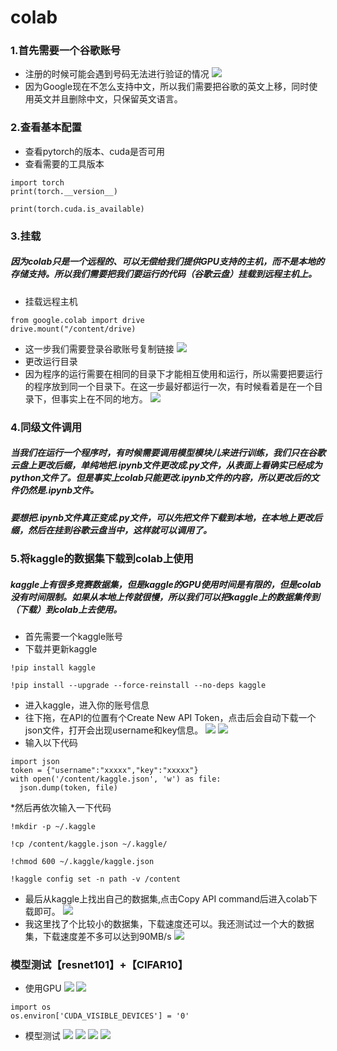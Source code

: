 # colab

### 1.首先需要一个谷歌账号

* 注册的时候可能会遇到号码无法进行验证的情况
![](https://note.youdao.com/yws/api/personal/file/WEBa0668ffc1ca2c15b97f9f9ca83bb29d1?method=download&shareKey=8059a359abd1456eb147a7ce3ca3da7e)
* 因为Google现在不怎么支持中文，所以我们需要把谷歌的英文上移，同时使用英文并且删除中文，只保留英文语言。

### 2.查看基本配置
* 查看pytorch的版本、cuda是否可用
* 查看需要的工具版本
```
import torch
print(torch.__version__)
```
```
print(torch.cuda.is_available)
```

### 3.挂载
##### 因为colab只是一个远程的、可以无偿给我们提供GPU支持的主机，而不是本地的存储支持。所以我们需要把我们要运行的代码（谷歌云盘）挂载到远程主机上。
* 挂载远程主机
```
from google.colab import drive
drive.mount("/content/drive)
```
* 这一步我们需要登录谷歌账号复制链接
![](https://note.youdao.com/yws/api/personal/file/WEB298e801d0a3acba2667fe7ba8c3e6b8c?method=download&shareKey=49b1dbf0ab5675af3b63016127b1f7db)
* 更改运行目录
* 因为程序的运行需要在相同的目录下才能相互使用和运行，所以需要把要运行的程序放到同一个目录下。在这一步最好都运行一次，有时候看着是在一个目录下，但事实上在不同的地方。
![](https://note.youdao.com/yws/api/personal/file/WEB4769a1f4d67bdd6fa62e8c71a896ccab?method=download&shareKey=adfef04bbd9d574cc7ac43aadc1674c7)
### 4.同级文件调用
##### 当我们在运行一个程序时，有时候需要调用模型模块儿来进行训练，我们只在谷歌云盘上更改后缀，单纯地把.ipynb文件更改成.py文件，从表面上看确实已经成为python文件了。但是事实上colab只能更改.ipynb文件的内容，所以更改后的文件仍然是.ipynb文件。
##### 要想把.ipynb文件真正变成.py文件，可以先把文件下载到本地，在本地上更改后缀，然后在挂到谷歌云盘当中，这样就可以调用了。
### 5.将kaggle的数据集下载到colab上使用
##### kaggle上有很多竞赛数据集，但是kaggle的GPU使用时间是有限的，但是colab没有时间限制。如果从本地上传就很慢，所以我们可以把kaggle上的数据集传到（下载）到colab上去使用。
* 首先需要一个kaggle账号
* 下载并更新kaggle 
```
!pip install kaggle
```
```
!pip install --upgrade --force-reinstall --no-deps kaggle
```
* 进入kaggle，进入你的账号信息
* 往下拖，在API的位置有个Create New API Token，点击后会自动下载一个json文件，打开会出现username和key信息。
![](https://img-blog.csdnimg.cn/20200419131732836.png)
![](https://note.youdao.com/yws/api/personal/file/WEBfb25bde78e6f9c3aef09e8e2a7d0fc9c?method=download&shareKey=e9d444d9a3d9d5829e7aa62b41b2a767)
* 输入以下代码
```
import json
token = {"username":"xxxxx","key":"xxxxx"}
with open('/content/kaggle.json', 'w') as file:
  json.dump(token, file)
```
*然后再依次输入一下代码
```
!mkdir -p ~/.kaggle
```
```
!cp /content/kaggle.json ~/.kaggle/
```
```
!chmod 600 ~/.kaggle/kaggle.json
```
```
!kaggle config set -n path -v /content
```
* 最后从kaggle上找出自己的数据集,点击Copy API command后进入colab下载即可。
![](https://note.youdao.com/yws/api/personal/file/WEBf34a4d51c6fa1e40b34b6ae821752509?method=download&shareKey=8100dc1c387dc1500f436a85f7c9a479)
* 我这里找了个比较小的数据集，下载速度还可以。我还测试过一个大的数据集，下载速度差不多可以达到90MB/s
![](https://note.youdao.com/yws/api/personal/file/WEBb6313496d36d2da249e897fc00588881?method=download&shareKey=7c07a70f4b8cb8d1c6a30bee58324f97)
### 模型测试【resnet101】+【CIFAR10】
* 使用GPU
![](https://note.youdao.com/yws/api/personal/file/WEB513ff4229077d747bf3e605c1fdd00b4?method=download&shareKey=41de0a54704bde7e2a37a9000ce1a3ea)
![](https://note.youdao.com/yws/api/personal/file/WEBec1bab9cceb85c16ce76ae81931b2465?method=download&shareKey=6eec973d892c8cece45aab04a4f77fe7)
```
import os
os.environ['CUDA_VISIBLE_DEVICES'] = '0'
```
* 模型测试
![](https://note.youdao.com/yws/api/personal/file/WEB60e4930efc965989d27d6dfa8ff18e67?method=download&shareKey=445ee61c848f3768e95af7744229c230)
![](https://note.youdao.com/yws/api/personal/file/WEBbb8925e46e1f00dd8a38c4c164545f29?method=download&shareKey=519bf7b1faef901fde7ba2d78ab7d4a1)
![](https://note.youdao.com/yws/api/personal/file/WEB2403f1cc4b962d761189f3f225a6686c?method=download&shareKey=0d6aa4fd22927bd36b165f086d3af7f5)
![](https://note.youdao.com/yws/api/personal/file/WEB1c5a74ca03d7eb939a18719674aa31e3?method=download&shareKey=c779c67e4ef52a1e9eae10065bcd1cc1)